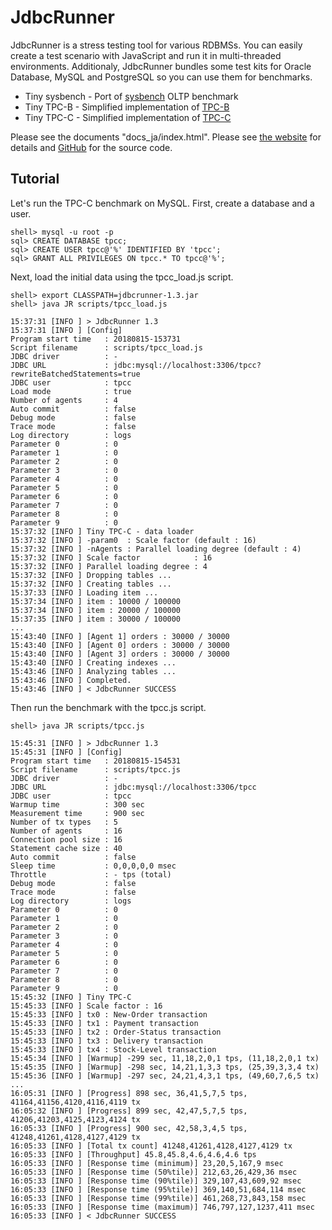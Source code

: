# JdbcRunner

JdbcRunner is a stress testing tool for various RDBMSs.
You can easily create a test scenario with JavaScript and run it in multi-threaded environments.
Additionaly, JdbcRunner bundles some test kits for Oracle Database, MySQL and PostgreSQL so you can use them for benchmarks.

- Tiny sysbench - Port of [sysbench](https://github.com/akopytov/sysbench) OLTP benchmark
- Tiny TPC-B - Simplified implementation of [TPC-B](http://www.tpc.org/tpcb/default.asp)
- Tiny TPC-C - Simplified implementation of [TPC-C](http://www.tpc.org/tpcc/default.asp)

Please see the documents "docs_ja/index.html".
Please see [the website](https://dbstudy.info/jdbcrunner/) for details and [GitHub](https://github.com/sh2/jdbcrunner) for the source code.

## Tutorial

Let's run the TPC-C benchmark on MySQL.
First, create a database and a user.

    shell> mysql -u root -p
    sql> CREATE DATABASE tpcc;
    sql> CREATE USER tpcc@'%' IDENTIFIED BY 'tpcc';
    sql> GRANT ALL PRIVILEGES ON tpcc.* TO tpcc@'%';

Next, load the initial data using the tpcc_load.js script.

    shell> export CLASSPATH=jdbcrunner-1.3.jar
    shell> java JR scripts/tpcc_load.js

    15:37:31 [INFO ] > JdbcRunner 1.3
    15:37:31 [INFO ] [Config]
    Program start time   : 20180815-153731
    Script filename      : scripts/tpcc_load.js
    JDBC driver          : -
    JDBC URL             : jdbc:mysql://localhost:3306/tpcc?rewriteBatchedStatements=true
    JDBC user            : tpcc
    Load mode            : true
    Number of agents     : 4
    Auto commit          : false
    Debug mode           : false
    Trace mode           : false
    Log directory        : logs
    Parameter 0          : 0
    Parameter 1          : 0
    Parameter 2          : 0
    Parameter 3          : 0
    Parameter 4          : 0
    Parameter 5          : 0
    Parameter 6          : 0
    Parameter 7          : 0
    Parameter 8          : 0
    Parameter 9          : 0
    15:37:32 [INFO ] Tiny TPC-C - data loader
    15:37:32 [INFO ] -param0  : Scale factor (default : 16)
    15:37:32 [INFO ] -nAgents : Parallel loading degree (default : 4)
    15:37:32 [INFO ] Scale factor            : 16
    15:37:32 [INFO ] Parallel loading degree : 4
    15:37:32 [INFO ] Dropping tables ...
    15:37:32 [INFO ] Creating tables ...
    15:37:33 [INFO ] Loading item ...
    15:37:34 [INFO ] item : 10000 / 100000
    15:37:34 [INFO ] item : 20000 / 100000
    15:37:35 [INFO ] item : 30000 / 100000
    ...
    15:43:40 [INFO ] [Agent 1] orders : 30000 / 30000
    15:43:40 [INFO ] [Agent 0] orders : 30000 / 30000
    15:43:40 [INFO ] [Agent 3] orders : 30000 / 30000
    15:43:40 [INFO ] Creating indexes ...
    15:43:46 [INFO ] Analyzing tables ...
    15:43:46 [INFO ] Completed.
    15:43:46 [INFO ] < JdbcRunner SUCCESS

Then run the benchmark with the tpcc.js script.

    shell> java JR scripts/tpcc.js

    15:45:31 [INFO ] > JdbcRunner 1.3
    15:45:31 [INFO ] [Config]
    Program start time   : 20180815-154531
    Script filename      : scripts/tpcc.js
    JDBC driver          : -
    JDBC URL             : jdbc:mysql://localhost:3306/tpcc
    JDBC user            : tpcc
    Warmup time          : 300 sec
    Measurement time     : 900 sec
    Number of tx types   : 5
    Number of agents     : 16
    Connection pool size : 16
    Statement cache size : 40
    Auto commit          : false
    Sleep time           : 0,0,0,0,0 msec
    Throttle             : - tps (total)
    Debug mode           : false
    Trace mode           : false
    Log directory        : logs
    Parameter 0          : 0
    Parameter 1          : 0
    Parameter 2          : 0
    Parameter 3          : 0
    Parameter 4          : 0
    Parameter 5          : 0
    Parameter 6          : 0
    Parameter 7          : 0
    Parameter 8          : 0
    Parameter 9          : 0
    15:45:32 [INFO ] Tiny TPC-C
    15:45:33 [INFO ] Scale factor : 16
    15:45:33 [INFO ] tx0 : New-Order transaction
    15:45:33 [INFO ] tx1 : Payment transaction
    15:45:33 [INFO ] tx2 : Order-Status transaction
    15:45:33 [INFO ] tx3 : Delivery transaction
    15:45:33 [INFO ] tx4 : Stock-Level transaction
    15:45:34 [INFO ] [Warmup] -299 sec, 11,18,2,0,1 tps, (11,18,2,0,1 tx)
    15:45:35 [INFO ] [Warmup] -298 sec, 14,21,1,3,3 tps, (25,39,3,3,4 tx)
    15:45:36 [INFO ] [Warmup] -297 sec, 24,21,4,3,1 tps, (49,60,7,6,5 tx)
    ...
    16:05:31 [INFO ] [Progress] 898 sec, 36,41,5,7,5 tps, 41164,41156,4120,4116,4119 tx
    16:05:32 [INFO ] [Progress] 899 sec, 42,47,5,7,5 tps, 41206,41203,4125,4123,4124 tx
    16:05:33 [INFO ] [Progress] 900 sec, 42,58,3,4,5 tps, 41248,41261,4128,4127,4129 tx
    16:05:33 [INFO ] [Total tx count] 41248,41261,4128,4127,4129 tx
    16:05:33 [INFO ] [Throughput] 45.8,45.8,4.6,4.6,4.6 tps
    16:05:33 [INFO ] [Response time (minimum)] 23,20,5,167,9 msec
    16:05:33 [INFO ] [Response time (50%tile)] 212,63,26,429,36 msec
    16:05:33 [INFO ] [Response time (90%tile)] 329,107,43,609,92 msec
    16:05:33 [INFO ] [Response time (95%tile)] 369,140,51,684,114 msec
    16:05:33 [INFO ] [Response time (99%tile)] 461,268,73,843,158 msec
    16:05:33 [INFO ] [Response time (maximum)] 746,797,127,1237,411 msec
    16:05:33 [INFO ] < JdbcRunner SUCCESS
